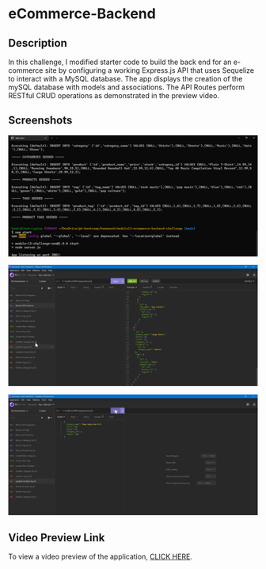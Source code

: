 # eCommerce-Backend

## Description

In this challenge, I modified starter code to build the back end for an e-commerce site by configuring a working Express.js API that uses Sequelize to interact with a MySQL database. The app displays the creation of the mySQL database with models and associations. The API Routes perform RESTful CRUD operations as demonstrated in the preview video.

## Screenshots

![Screenshot of the application](./images/eCommerce%20Backend%20Screenshot1.png)

![Screenshot of the application](./images/eCommerce%20Backend%20Screenshot2.png)

![Screenshot of the application](./images/eCommerce%20Backend%20Screenshot3.png)

## Video Preview Link

To view a video preview of the application, [CLICK HERE](https://drive.google.com/file/d/1-BuoMP32V1YDqVSU0Ps5FnKfXCnVUZoX/view).
